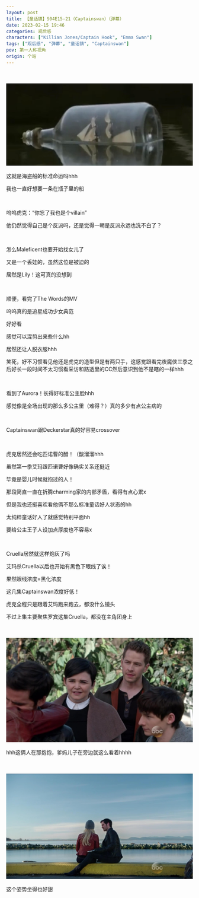 ```yaml
---
layout: post
title: 【童话镇】S04E15-21（Captainswan）（弹幕）
date: 2023-02-15 19:46
categories: 观后感
characters: ["Killian Jones/Captain Hook", "Emma Swan"]
tags: ["观后感", "弹幕", "童话镇", "Captainswan"]
pov: 第一人称视角
origin: 个站
---
```


<br><br>
![](/assets/images/lofter/2023-02-15-OUAT-3.jpg)
<br>

这就是海盗船的标准命运吗hhh

我也一直好想要一条在瓶子里的船

<br>

呜呜虎克：“你忘了我也是个villain”

他仍然觉得自己是个反派吗，还是觉得一朝是反派永远也洗不白了？

<br>

怎么Maleficent也要开始找女儿了

又是一个丢娃的，虽然这位是被迫的

居然是Lily！这可真的没想到

<br>

顺便，看完了The Words的MV

呜呜真的是追星成功少女典范

好好看

感觉可以混剪出来些什么hh

居然还让人脱衣服hhh

笑死，好不习惯看见他还是虎克的造型但是有两只手，这感觉跟看完夜魔侠三季之后好长一段时间不太习惯看采访和路透里的CC然后意识到他不是瞎的一样hhh

<br>

看到了Aurora！长得好标准公主脸hhh

感觉像是全场出现的那么多公主里（难得？）真的多少有点公主病的

<br>

Captainswan跟Deckerstar真的好容易crossover

<br>

虎克居然还会吃匹诺曹的醋！（酸溜溜hhh

虽然第一季艾玛跟匹诺曹好像确实关系还挺近

毕竟是婴儿时候就抱过的人！

那段简直一直在折腾charming家的内部矛盾，看得有点心累x

但是我也还挺喜欢看他俩不那么标准童话好人状态的hh

太纯粹童话好人了就感觉特别平面hh

要给公主王子人设加点厚度也不容易x

<br>

Cruella居然就这样炮灰了吗

艾玛杀Cruella以后也开始有黑色下眼线了诶！

果然眼线浓度=黑化浓度

这几集Captainswan浓度好低！

虎克全程只是跟着艾玛跑来跑去，都没什么镜头

不过上集主要聚焦罗宾这集Cruella，都没在主角团身上

<br><br>
![](/assets/images/lofter/2023-02-20-OUAT-1.jpg)
<br>

hhh这俩人在那抱抱，爹妈儿子在旁边就这么看着hhhh

<br><br>
![](/assets/images/lofter/2023-02-20-OUAT-2.jpg)
<br>

这个姿势坐得也好甜
